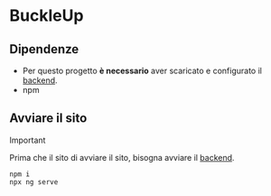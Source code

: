 # BuckleUp

## Dipendenze
- Per questo progetto **è necessario** aver scaricato e configurato il [backend](https://github.com/CavaciocchiLover/BuckleUp/tree/backend).
- npm 

## Avviare il sito
> [!IMPORTANT]
> Prima che il sito di avviare il sito, bisogna avviare il [backend](https://github.com/CavaciocchiLover/BuckleUp/tree/backend).

```shell
npm i 
npx ng serve
```
